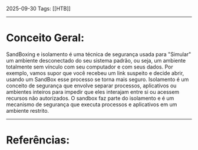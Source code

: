 2025-09-30
Tags: [[HTB]]

----
# Conceito Geral:

SandBoxing e isolamento é uma técnica de segurança usada para "Simular" um ambiente desconectado do seu sistema padrão, ou seja, um ambiente totalmente sem vínculo com seu computador e com seus dados. Por exemplo, vamos supor que você recebeu um link suspeito e decide abrir, usando um SandBox esse processo se torna mais seguro.
Isolamento é um conceito de segurança que envolve separar processos, aplicativos ou ambientes inteiros para impedir que eles interajam entre si ou acessem recursos não autorizados.
O sandbox faz parte do isolamento e é um mecanismo de segurança que executa processos e aplicativos em um ambiente restrito.

-----
# Referências:

